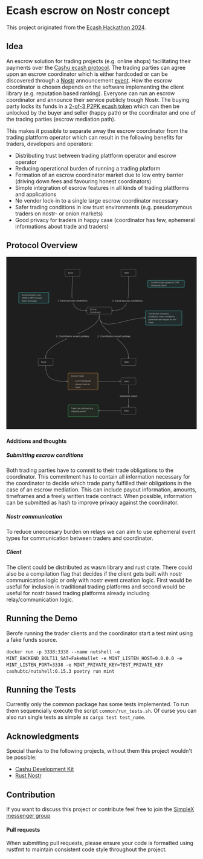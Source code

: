 # Ecash escrow on Nostr concept

This project originated from the [Ecash Hackathon 2024](https://web.archive.org/web/20240527181133/https://www.nobsbitcoin.com/ecash-hackday-v2-to-take-place-in-berlin-on-june-20-21/).

## Idea
An escrow solution for trading projects (e.g. online shops) facilitating their payments over the [Cashu ecash protocol](https://cashu.space/). The trading parties can agree upon an escrow coordinator which is either hardcoded or can be discovered through a [Nostr](https://nostr.com/) announcement [event](https://github.com/nostr-protocol/nips/blob/master/01.md). How the escrow coordinator is chosen depends on the software implementing the client library (e.g. reputation based ranking).
Everyone can run an escrow coordinator and announce their service publicly trough Nostr.
The buying party locks its funds in a [2-of-3 P2PK ecash token](https://github.com/cashubtc/nuts/blob/main/11.md) which can then be unlocked by the buyer and seller (happy path) or the coordinator and one of the trading parties (escrow mediation path).

This makes it possible to separate away the escrow coordinator from the trading plattform operator which can result in the following benefits for traders, developers and operators:

* Distributing trust between trading plattform operator and escrow operator
* Reducing operational burden of running a trading platform
* Formation of an escrow coordinator market due to low entry barrier (driving down fees and favouring honest coordinators)
* Simple integration of escrow features in all kinds of trading plattforms and applications
* No vendor lock-in to a single large escrow coordinator necessary
* Safer trading conditions in low trust environments (e.g. pseudonymous traders on nostr- or onion markets)
* Good privacy for traders in happy case (coordinator has few, ephemeral informations about trade and traders)

## Protocol Overview

![Protocol Overview Picture](docs/obsidian_vault/Protocol-Overview.png)

#### Additions and thoughts

##### Submitting escrow conditions
Both trading parties have to commit to their trade obligations to the coordinator. This commitment has to contain all information necessary for the coordinator to decide which trade party fulfilled their obligations in the case of an escrow mediation. This can include payout information, amounts, timeframes and a freely written trade contract. When possible, information can be submitted as hash to improve privacy against the coordinator.

##### Nostr communication
To reduce uneccesary burden on relays we can aim to use ephemeral event types for communication between traders and coordinator.

##### Client
The client could be distributed as wasm library and rust crate. There could also be a compilation flag that decides if the client gets built with nostr communication logic or only with nostr event creation logic. First would be useful for inclusion in traditional trading platforms and second would be useful for nostr based trading platforms already including relay/communication logic.

## Running the Demo
Berofe running the trader clients and the coordinator start a test mint using a fake funds source.

`docker run -p 3338:3338 --name nutshell -e MINT_BACKEND_BOLT11_SAT=FakeWallet -e MINT_LISTEN_HOST=0.0.0.0 -e MINT_LISTEN_PORT=3338 -e MINT_PRIVATE_KEY=TEST_PRIVATE_KEY cashubtc/nutshell:0.15.3 poetry run mint`

## Running the Tests
Currently only the common package has some tests implemented. To run them sequencially execute the script `common/run_tests.sh`. Of curse you can also run single tests as simple as `cargo test test_name`.

## Acknowledgments
Special thanks to the following projects, without them this project wouldn't be possible:

* [Cashu Development Kit](https://github.com/cashubtc/cdk)
* [Rust Nostr](https://github.com/rust-nostr/nostr)

## Contribution
If you want to discuss this project or contribute feel free to join the [SimpleX messenger group](https://simplex.chat/contact#/?v=2-5&smp=smp%3A%2F%2F6iIcWT_dF2zN_w5xzZEY7HI2Prbh3ldP07YTyDexPjE%3D%40smp10.simplex.im%2FXp-lzznxmQTAKO3yJQtx_Bu9j2ZxDmRS%23%2F%3Fv%3D1-2%26dh%3DMCowBQYDK2VuAyEATACuD83g5rq9Eooa7-tv0q1vff8HUs8ucJ0OgSJ36zQ%253D%26srv%3Drb2pbttocvnbrngnwziclp2f4ckjq65kebafws6g4hy22cdaiv5dwjqd.onion&data=%7B%22type%22%3A%22group%22%2C%22groupLinkId%22%3A%22Oe7Ff4nsqtAjx4sVV8rcDA%3D%3D%22%7D)

#### Pull requests
When submitting pull requests, please ensure your code is formatted using rustfmt to maintain consistent code style throughout the project.
